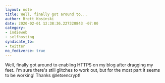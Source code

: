 ```yaml
---
layout: note
title: Well, finally got around to...
author: Brett Kosinski
date: 2020-02-01 12:38:36.227320843 -07:00
category:
- indieweb
- selfhosting
syndicate_to: 
- twitter
no_fediverse: true
---
```

Well, finally got around to enabling HTTPS on my blog after dragging my feet.  I'm sure there's still glitches to work out, but for the most part it seems to be working!  Thanks @letsencrypt!
